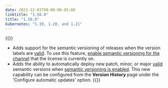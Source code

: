 ```yaml
---
date: 2021-12-01T08:00:00-05:00
linktitle: "1.58.0"
title: "1.58.0"
kubernetes: "1.19, 1.20, and 1.21"
---
```


{{<features>}}
 * Adds support for the semantic versioning of releases when the version labels are [valid](https://semver.org/). To use this feature, [enable semantic versioning for the channel](/vendor/packaging/promoting-releases/#semantic-versioning) that the license is currently on.
 * Adds the ability to automatically deploy new patch, minor, or major [valid](https://semver.org/) semantic versions when [semantic versioning is enabled](/vendor/packaging/promoting-releases/#semantic-versioning). This new capability can be configured from the **Version History** page under the 'Configure automatic updates' option.
{{</features>}}

